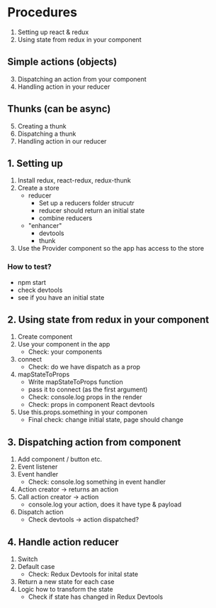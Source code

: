 # Procedures

1. Setting up react & redux
2. Using state from redux in your component

## Simple actions (objects)

3. Dispatching an action from your component
4. Handling action in your reducer

## Thunks (can be async)

5. Creating a thunk
6. Dispatching a thunk
7. Handling action in our reducer

## 1. Setting up

1. Install redux, react-redux, redux-thunk
2. Create a store
   - reducer
     - Set up a reducers folder strucutr
     - reducer should return an initial state
     - combine reducers
   - "enhancer"
     - devtools
     - thunk
3. Use the Provider component so the app has access to the store

### How to test?

- npm start
- check devtools
- see if you have an initial state

## 2. Using state from redux in your component

1. Create component
2. Use your component in the app
   - Check: your components
3. connect
   - Check: do we have dispatch as a prop
4. mapStateToProps
   - Write mapStateToProps function
   - pass it to connect (as the first argument)
   - Check: console.log props in the render
   - Check: props in component React devtools
5. Use this.props.something in your componen
   - Final check: change initial state, page should change

## 3. Dispatching action from component

1. Add component / button etc.
2. Event listener
3. Event handler
   - Check: console.log something in event handler
4. Action creator -> returns an action
5. Call action creator -> action
   - console.log your action, does it have type & payload
6. Dispatch action
   - Check devtools -> action dispatched?

## 4. Handle action reducer

1. Switch
2. Default case
   - Check: Redux Devtools for inital state
3. Return a new state for each case
4. Logic how to transform the state
   - Check if state has changed in Redux Devtools
